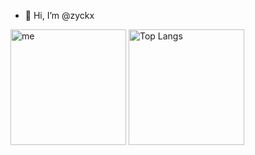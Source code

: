 - 👋 Hi, I’m @zyckx



<img src="https://github-readme-stats-one-bice.vercel.app/api?username=zyckx&count_private=true&theme=calm&show_icons=true&include_all_commits=true&role=OWNER,ORGANIZATION_MEMBER,COLLABORATOR" alt="me" height="185px" /> <img src="https://github-readme-stats-one-bice.vercel.app/api/top-langs/?username=zyckx&layout=compact&langs_count=8&theme=calm&role=OWNER,ORGANIZATION_MEMBER" alt="Top Langs" height="185px" />
<!---
zyckx/zyckx is a ✨ special ✨ repository because its `README.md` (this file) appears on your GitHub profile.
You can click the Preview link to take a look at your changes.
--->
